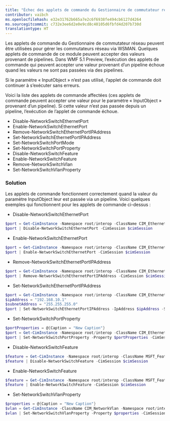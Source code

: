 ```yaml
---
title: "Échec des applets de commande du Gestionnaire de commutateur réseau"
contributor: vaibch
ms.openlocfilehash: e32e31762b665a7e2c6f6938fe494cb6127d4264
ms.sourcegitcommit: c732e3ee6d2e0e9cd8c40105d6fbfd4d207b730d
translationtype: HT
---
```

Les applets de commande du Gestionnaire de commutateur réseau peuvent être utilisées pour gérer les commutateurs réseau via WSMAN. Quelques applets de commande de ce module peuvent accepter des valeurs provenant de pipelines. Dans WMF 5.1 Preview, l’exécution des applets de commande qui peuvent accepter une valeur provenant d’un pipeline échoue quand les valeurs ne sont pas passées via des pipelines.

Si le paramètre « InputObject » n’est pas utilisé, l’applet de commande doit continuer à s’exécuter sans erreurs.

Voici la liste des applets de commande affectées (ces applets de commande peuvent accepter une valeur pour le paramètre « InputObject » provenant d’un pipeline). Si cette valeur n’est pas passée depuis un pipeline, l’exécution de l’applet de commande échoue.

- Disable-NetworkSwitchEthernetPort
- Enable-NetworkSwitchEthernetPort
- Remove-NetworkSwitchEthernetPortIPAddress
- Set-NetworkSwitchEthernetPortIPAddress
- Set-NetworkSwitchPortMode
- Set-NetworkSwitchPortProperty
- Disable-NetworkSwitchFeature
- Enable-NetworkSwitchFeature
- Remove-NetworkSwitchVlan
- Set-NetworkSwitchVlanProperty

### <a name="resolution"></a>Solution
Les applets de commande fonctionnent correctement quand la valeur du paramètre InputObject leur est passée via un pipeline. Voici quelques exemples qui fonctionnent pour les applets de commande ci-dessus :

- Disable-NetworkSwitchEthernetPort
```powershell
$port = Get-CimInstance -Namespace root/interop -ClassName CIM_EthernetPort -CimSession $cimSession | Select-Object -First 1
$port | Disable-NetworkSwitchEthernetPort -CimSession $cimSession
```
- Enable-NetworkSwitchEthernetPort
```powershell
$port = Get-CimInstance -Namespace root/interop -ClassName CIM_EthernetPort -CimSession $cimSession | Select-Object -First 1
$port | Enable-NetworkSwitchEthernetPort -CimSession $cimSession
```

- Remove-NetworkSwitchEthernetPortIPAddress
```powershell
$port = Get-CimInstance -Namespace root/interop -ClassName CIM_EthernetPort -CimSession $cimSession | Select-Object -First 1
$port | Remove-NetworkSwitchEthernetPortIPAddress -CimSession $cimSession
```

- Set-NetworkSwitchEthernetPortIPAddress
```powershell
$port = Get-CimInstance -Namespace root/interop -ClassName CIM_EthernetPort -CimSession $cimSession | Select-Object -First 1
$ipAddress = "192.168.10.1"
$subnetAddress = "255.255.255.0"
$port | Set-NetworkSwitchEthernetPortIPAddress -IpAddress $ipAddress -SubnetAddress $subnetAddress -CimSession $cimSession
```

- Set-NetworkSwitchPortProperty
```powershell
$portProperties = @{Caption = "New Caption"}
$port = Get-CimInstance -Namespace root/interop -ClassName CIM_EthernetPort -CimSession $cimSession | Select-Object -First 1
$port | Set-NetworkSwitchPortProperty -Property $portProperties -CimSession $cimSession
```

- Disable-NetworkSwitchFeature
```powershell
$feature = Get-CimInstance -Namespace root/interop -ClassName MSFT_Feature -CimSession $cimSession | Select-Object -First 1
$feature | Disable-NetworkSwitchFeature -CimSession $cimSession
```

- Enable-NetworkSwitchFeature
```powershell
$feature = Get-CimInstance -Namespace root/interop -ClassName MSFT_Feature -CimSession $cimSession | Select-Object -First 1
$feature | Enable-NetworkSwitchFeature -CimSession $cimSession
```

- Set-NetworkSwitchVlanProperty
```powershell
$properties = @{Caption = "New Caption"}
$vlan = Get-CimInstance -ClassName CIM_NetworkVlan -Namespace root/interop -CimSession $cimSession | Select-Object -First 1
$vlan | Set-NetworkSwitchVlanProperty -Property $properties -CimSession $cimSession
```
